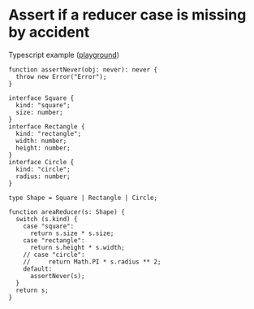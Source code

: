 # Assert if a reducer case is missing by accident

Typescript example ([playground](https://agentcooper.github.io/typescript-play/#code/GYVwdgxgLglg9mABAQwM6oKYCcoDkMBu2AFHAEYBWAXImIdgJQ11FaIDeAUIolABZY4Ad1oYRAUSyCsxAESTpshgG5OAX06cYYKNmDIIGRAGUAjiGRYjXHgGttAExqzU5yxlmqeqGAC8MzCAAtmTYqhraulj6hogAShjQyGAA5gA21tyI9mBOiLJWSakZnllCMA78gSFhWXwYMCl8UNWhWOFaOnoGRgDCMFgQGRxZOXmyEANDHl6IWMgOMCCorbUanFAAngAORsZ8yLuIALwmblaIAD7xiVDJ6UbX-YMZqpygkLAIKFbICQ4gQwyFYmA67BgjbzlKAQPiIYioAB0YwhNh4iAgaCMLnOHioWXRcwwUBAWCQSJ8-kQACpEBS-BhZjxMZh8oU7sU8QT0VYSWS6Yj6o1mjSBeVKnwmYgAPTSjFY-KTF5cwmywlEvlIACyyH4iIACgBJUVI+aLZY02kAJilDgw+hAaRa3J4aEwOHwrARKiyGh4vNJ5I6QA))
```typesript
function assertNever(obj: never): never {
  throw new Error("Error");
}

interface Square {
  kind: "square";
  size: number;
}
interface Rectangle {
  kind: "rectangle";
  width: number;
  height: number;
}
interface Circle {
  kind: "circle";
  radius: number;
}

type Shape = Square | Rectangle | Circle;

function areaReducer(s: Shape) {
  switch (s.kind) {
    case "square":
      return s.size * s.size;
    case "rectangle":
      return s.height * s.width;
    // case "circle":
    //     return Math.PI * s.radius ** 2;
    default:
      assertNever(s);
  }
  return s;
}
```